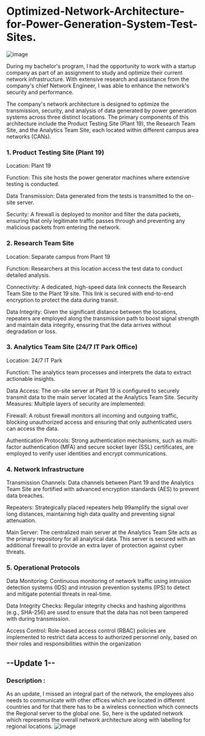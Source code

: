 # Optimized-Network-Architecture-for-Power-Generation-System-Test-Sites.
![image](https://github.com/Leisure-Codes/Optimized-Network-Architecture-for-Power-Generation-System-Test-Sites./assets/83419227/06e9c5b3-6958-4ee3-9ba7-684dfe0b6d7e)

During my bachelor's program, I had the opportunity to work with a startup company as part of an assignment to study and optimize their current network infrastructure. With extensive research and assistance from the company's chief Network Engineer, I was able to enhance the network's security and performance.

The company's network architecture is designed to optimize the transmission, security, and analysis of data generated by power generation systems across three distinct locations. The primary components of this architecture include the Product Testing Site (Plant 19), the Research Team Site, and the Analytics Team Site, each located within different campus area networks (CANs).

### 1. Product Testing Site (Plant 19)
Location: Plant 19

Function: This site hosts the power generator machines where extensive testing is conducted.

Data Transmission: Data generated from the tests is transmitted to the on-site server.

Security: A firewall is deployed to monitor and filter the data packets, ensuring that only legitimate traffic passes through and preventing any malicious packets from entering the network.

### 2. Research Team Site
Location: Separate campus from Plant 19

Function: Researchers at this location access the test data to conduct detailed analysis.

Connectivity: A dedicated, high-speed data link connects the Research Team Site to the Plant 19 site. This link is secured with end-to-end encryption to protect the data during transit.

Data Integrity: Given the significant distance between the locations, repeaters are employed along the transmission path to boost signal strength and maintain data integrity, ensuring that the data arrives without degradation or loss.

### 3. Analytics Team Site (24/7 IT Park Office)
Location: 24/7 IT Park

Function: The analytics team processes and interprets the data to extract actionable insights.

Data Access: The on-site server at Plant 19 is configured to securely transmit data to the main server located at the Analytics Team Site.
Security Measures: Multiple layers of security are implemented:

Firewall: A robust firewall monitors all incoming and outgoing traffic, blocking unauthorized access and ensuring that only authenticated users can access the data.

Authentication Protocols: Strong authentication mechanisms, such as multi-factor authentication (MFA) and secure socket layer (SSL) certificates, are employed to verify user identities and encrypt communications.

### 4. Network Infrastructure
Transmission Channels: Data channels between Plant 19 and the Analytics Team Site are fortified with advanced encryption standards (AES) to prevent data breaches.

Repeaters: Strategically placed repeaters help 99amplify the signal over long distances, maintaining high data quality and preventing signal attenuation.

Main Server: The centralized main server at the Analytics Team Site acts as the primary repository for all analytical data. This server is secured with an additional firewall to provide an extra layer of protection against cyber threats.

### 5. Operational Protocols
Data Monitoring: Continuous monitoring of network traffic using intrusion detection systems (IDS) and intrusion prevention systems (IPS) to detect and mitigate potential threats in real-time.

Data Integrity Checks: Regular integrity checks and hashing algorithms (e.g., SHA-256) are used to ensure that the data has not been tampered with during transmission.

Access Control: Role-based access control (RBAC) policies are implemented to restrict data access to authorized personnel only, based on their roles and responsibilities within the organization

## --Update 1--
### Description :
As an update, I missed an integral part of the network, the employees also needs to communicate with other offices which are located in different countries and for that there has to be a wireless connection which connects the Regional server to the global one.
So, here is the updated network which represents the overall network architecture along with labelling for regional locations.
![image](https://github.com/Leisure-Codes/Optimized-Network-Architecture-for-Power-Generation-System-Test-Sites./assets/83419227/ec897b13-79fa-4ec7-a433-32a2c4f2a56b)
